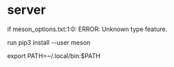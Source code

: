 # server


if 
meson_options.txt:1:0: ERROR: Unknown type feature.

run
pip3 install --user meson


export PATH=~/.local/bin:$PATH
